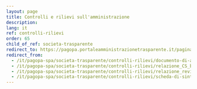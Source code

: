 ```yaml
---
layout: page
title: Controlli e rilievi sull'amministrazione
description: 
lang: it
ref: controlli-rilievi
order: 65
child_of_ref: societa-trasparente
redirect_to: https://pagopa.portaleamministrazionetrasparente.it/pagina736_controlli-e-rilievi-sullamministrazione.html
redirect_from:
  - /it/pagopa-spa/societa-trasparente/controlli-rilievi/documento-di-attestazione-2021.pdf
  - /it/pagopa-spa/societa-trasparente/controlli-rilievi/relazione_CS_bilancio_31-12-2019.pdf
  - /it/pagopa-spa/societa-trasparente/controlli-rilievi/relazione_revisione_bilancio_31-12-2019.pdf
  - /it/pagopa-spa/societa-trasparente/controlli-rilievi/scheda-di-sintesi-2021.pdf
---
```


